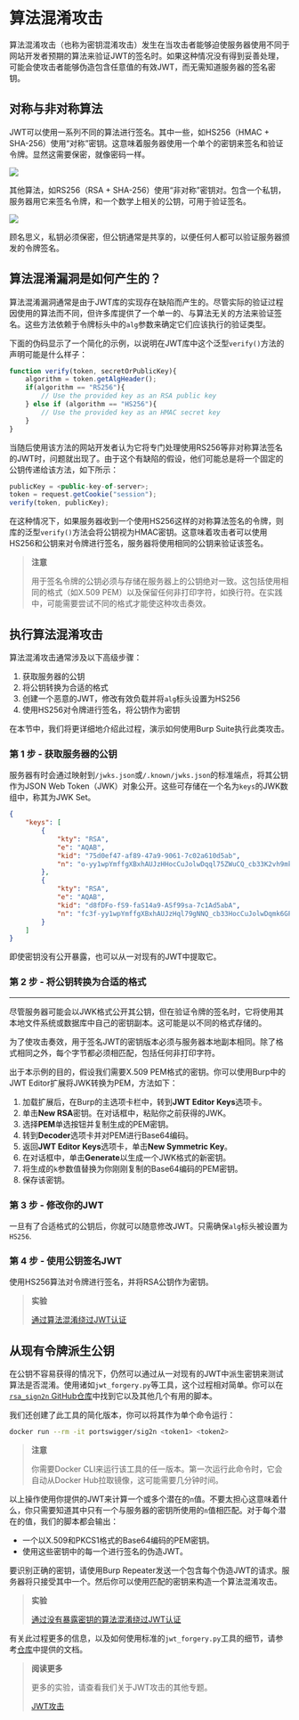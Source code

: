 # 算法混淆攻击

算法混淆攻击（也称为密钥混淆攻击）发生在当攻击者能够迫使服务器使用不同于网站开发者预期的算法来验证JWT的签名时。如果这种情况没有得到妥善处理，可能会使攻击者能够伪造包含任意值的有效JWT，而无需知道服务器的签名密钥。

## 对称与非对称算法

JWT可以使用一系列不同的算法进行签名。其中一些，如HS256（HMAC + SHA-256）使用“对称”密钥。这意味着服务器使用一个单个的密钥来签名和验证令牌。显然这需要保密，就像密码一样。

![](https://portswigger.net/web-security/jwt/images/jwt-symmetric-signing-algorithm.jpg)

其他算法，如RS256（RSA + SHA-256）使用“非对称”密钥对。包含一个私钥，服务器用它来签名令牌，和一个数学上相关的公钥，可用于验证签名。

![](https://portswigger.net/web-security/jwt/images/jwt-asymmetric-signing-algorithm.jpg)

顾名思义，私钥必须保密，但公钥通常是共享的，以便任何人都可以验证服务器颁发的令牌签名。

## 算法混淆漏洞是如何产生的？

算法混淆漏洞通常是由于JWT库的实现存在缺陷而产生的。尽管实际的验证过程因使用的算法而不同，但许多库提供了一个单一的、与算法无关的方法来验证签名。这些方法依赖于令牌标头中的`alg`参数来确定它们应该执行的验证类型。

下面的伪码显示了一个简化的示例，以说明在JWT库中这个泛型`verify()`方法的声明可能是什么样子：

```javascript
function verify(token, secretOrPublicKey){
    algorithm = token.getAlgHeader();
    if(algorithm == "RS256"){
        // Use the provided key as an RSA public key
    } else if (algorithm == "HS256"){
        // Use the provided key as an HMAC secret key
    }
}
```

当随后使用该方法的网站开发者认为它将专门处理使用RS256等非对称算法签名的JWT时，问题就出现了。由于这个有缺陷的假设，他们可能总是将一个固定的公钥传递给该方法，如下所示：

```javascript
publicKey = <public-key-of-server>;
token = request.getCookie("session");
verify(token, publicKey);
```

在这种情况下，如果服务器收到一个使用HS256这样的对称算法签名的令牌，则库的泛型`verify()`方法会将公钥视为HMAC密钥。这意味着攻击者可以使用HS256和公钥来对令牌进行签名，服务器将使用相同的公钥来验证该签名。

> **注意**
>
> 用于签名令牌的公钥必须与存储在服务器上的公钥绝对一致。这包括使用相同的格式（如X.509 PEM）以及保留任何非打印字符，如换行符。在实践中，可能需要尝试不同的格式才能使这种攻击奏效。

## 执行算法混淆攻击

算法混淆攻击通常涉及以下高级步骤：

1. 获取服务器的公钥
2. 将公钥转换为合适的格式
3. 创建一个恶意的JWT，修改有效负载并将`alg`标头设置为HS256
4. 使用HS256对令牌进行签名，将公钥作为密钥

在本节中，我们将更详细地介绍此过程，演示如何使用Burp Suite执行此类攻击。

### 第 1 步 - 获取服务器的公钥

服务器有时会通过映射到`/jwks.json`或`/.known/jwks.json`的标准端点，将其公钥作为JSON Web Token（JWK）对象公开。这些可存储在一个名为`keys`的JWK数组中，称其为JWK Set。

```json
{
    "keys": [
        {
            "kty": "RSA",
            "e": "AQAB",
            "kid": "75d0ef47-af89-47a9-9061-7c02a610d5ab",
            "n": "o-yy1wpYmffgXBxhAUJzHHocCuJolwDqql75ZWuCQ_cb33K2vh9mk6GPM9gNN4Y_qTVX67WhsN3JvaFYw-fhvsWQ"
        },
        {
            "kty": "RSA",
            "e": "AQAB",
            "kid": "d8fDFo-fS9-faS14a9-ASf99sa-7c1Ad5abA",
            "n": "fc3f-yy1wpYmffgXBxhAUJzHql79gNNQ_cb33HocCuJolwDqmk6GPM4Y_qTVX67WhsN3JvaFYw-dfg6DH-asAScw"
        }
    ]
}
```

即使密钥没有公开暴露，也可以从一对现有的JWT中提取它。

### 第 2 步 - 将公钥转换为合适的格式

---

尽管服务器可能会以JWK格式公开其公钥，但在验证令牌的签名时，它将使用其本地文件系统或数据库中自己的密钥副本。这可能是以不同的格式存储的。

为了使攻击奏效，用于签名JWT的密钥版本必须与服务器本地副本相同。除了格式相同之外，每个字节都必须相匹配，包括任何非打印字符。

出于本示例的目的，假设我们需要X.509 PEM格式的密钥。你可以使用Burp中的JWT Editor扩展将JWK转换为PEM，方法如下：

1. 加载扩展后，在Burp的主选项卡栏中，转到**JWT Editor Keys**选项卡。
2. 单击**New RSA**密钥。在对话框中，粘贴你之前获得的JWK。
3. 选择**PEM**单选按钮并复制生成的PEM密钥。
4. 转到**Decoder**选项卡并对PEM进行Base64编码。
5. 返回**JWT Editor Keys**选项卡，单击**New Symmetric Key**。
6. 在对话框中，单击**Generate**以生成一个JWK格式的新密钥。
7. 将生成的`k`参数值替换为你刚刚复制的Base64编码的PEM密钥。
8. 保存该密钥。

### 第 3 步 - 修改你的JWT

一旦有了合适格式的公钥后，你就可以随意修改JWT。只需确保`alg`标头被设置为`HS256`.

### 第 4 步 - 使用公钥签名JWT

使用HS256算法对令牌进行签名，并将RSA公钥作为密钥。

> **实验**
>
> [通过算法混淆绕过JWT认证](https://portswigger.net/web-security/jwt/algorithm-confusion/lab-jwt-authentication-bypass-via-algorithm-confusion)

## 从现有令牌派生公钥

在公钥不容易获得的情况下，仍然可以通过从一对现有的JWT中派生密钥来测试算法是否混淆。使用诸如`jwt_forgery.py`等工具，这个过程相对简单。你可以在[`rsa_sign2n` GitHub仓库](https://github.com/silentsignal/rsa_sign2n)中找到它以及其他几个有用的脚本。

我们还创建了此工具的简化版本，你可以将其作为单个命令运行：

```bash
docker run --rm -it portswigger/sig2n <token1> <token2>
```

> **注意**
>
> 你需要Docker CLI来运行该工具的任一版本。第一次运行此命令时，它会自动从Docker Hub拉取镜像，这可能需要几分钟时间。

以上操作使用你提供的JWT来计算一个或多个潜在的`n`值。不要太担心这意味着什么，你只需要知道其中只有一个与服务器的密钥所使用的`n`值相匹配。对于每个潜在的值，我们的脚本都会输出：

- 一个以X.509和PKCS1格式的Base64编码的PEM密钥。
- 使用这些密钥中的每一个进行签名的伪造JWT。

要识别正确的密钥，请使用Burp Repeater发送一个包含每个伪造JWT的请求。服务器将只接受其中一个。然后你可以使用匹配的密钥来构造一个算法混淆攻击。


> **实验**
>
> [通过没有暴露密钥的算法混淆绕过JWT认证](https://portswigger.net/web-security/jwt/algorithm-confusion/lab-jwt-authentication-bypass-via-algorithm-confusion-with-no-exposed-key)

有关此过程更多的信息，以及如何使用标准的`jwt_forgery.py`工具的细节，请参考[仓库](https://github.com/silentsignal/rsa_sign2n)中提供的文档。

> **阅读更多**
>
> 更多的实验，请查看我们关于JWT攻击的其他专题。
>
> [JWT攻击](./README.md)